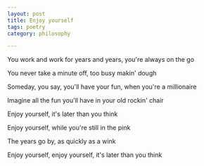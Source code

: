 ```yaml
---
layout: post
title: Enjoy yourself 
tags: poetry
category: philosophy

--- 
```


You work and work for years and years, you're always on the go

You never take a minute off, too busy makin' dough

Someday, you say, you'll have your fun, when you're a millionaire

Imagine all the fun you'll have in your old rockin' chair

Enjoy yourself, it's later than you think

Enjoy yourself, while you're still in the pink

The years go by, as quickly as a wink

Enjoy yourself, enjoy yourself, it's later than you think